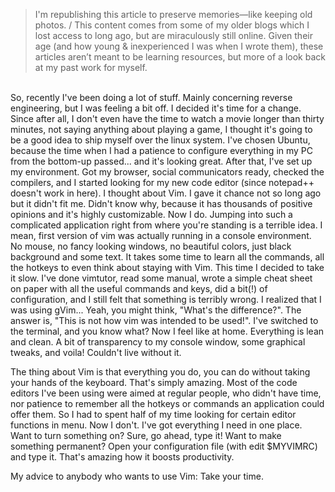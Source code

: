 [//]: # (TITLE: Vimming)
[//]: # (DESCRIPTION: The beginnings of my journey with Vim.)
[//]: # (DATE: 2013-02-22)
[//]: # (TAGS: vim, good old times)

> I'm republishing this article to preserve memories—like keeping old photos.
/
> This content comes from some of my older blogs which I lost access to long
> ago, but are miraculously still online. Given their age (and how young &
> inexperienced I was when I wrote them), these articles aren’t meant to be
> learning resources, but more of a look back at my past work for myself.

<br/>
So, recently I've been doing a lot of stuff. Mainly concerning reverse
engineering, but I was feeling a bit off. I decided it's time for a change.
Since after all, I don't even have the time to watch a movie longer than thirty
minutes, not saying anything about playing a game, I thought it's going to be a
good idea to ship myself over the linux system. I've chosen Ubuntu, because the
time when I had a patience to configure everything in my PC from the bottom-up
passed... and it's looking great. After that, I've set up my environment. Got
my browser, social communicators ready, checked the compilers, and I started
looking for my new code editor (since notepad++ doesn't work in here). I
thought about Vim. I gave it chance not so long ago but it didn't fit me.
Didn't know why, because it has thousands of positive opinions and it's highly
customizable. Now I do. Jumping into such a complicated application right from
where you're standing is a terrible idea. I mean, first version of vim was
actually running in a console environment. No mouse, no fancy looking windows,
no beautiful colors, just black background and some text. It takes some time to
learn all the commands, all the hotkeys to even think about staying with Vim.
This time I decided to take it slow. I've done vimtutor, read some manual,
wrote a simple cheat sheet on paper with all the useful commands and keys, did
a bit(!) of configuration, and I still felt that something is terribly wrong. I
realized that I was using gVim... Yeah, you might think, "What's the
difference?". The answer is, "This is not how vim was intended to be used!".
I've switched to the terminal, and you know what? Now I feel like at home.
Everything is lean and clean. A bit of transparency to my console window, some
graphical tweaks, and voila! Couldn't live without it.

The thing about Vim is that everything you do, you can do without taking your
hands of the keyboard. That's simply amazing. Most of the code editors I've
been using were aimed at regular people, who didn't have time, nor patience to
remember all the hotkeys or commands an application could offer them. So I had
to spent half of my time looking for certain editor functions in menu. Now I
don't. I've got everything I need in one place. Want to turn something on?
Sure, go ahead, type it! Want to make something permanent? Open your
configuration file (with edit $MYVIMRC) and type it. That's amazing how it
boosts productivity.

My advice to anybody who wants to use Vim: Take your time.
